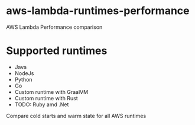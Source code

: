 # aws-lambda-runtimes-performance
AWS Lambda Performance comparison

# Supported runtimes
- Java
- NodeJs
- Python
- Go
- Custom runtime with GraalVM
- Custom runtime with Rust
- TODO: Ruby amd .Net


Compare cold starts and warm state for all AWS runtimes 
